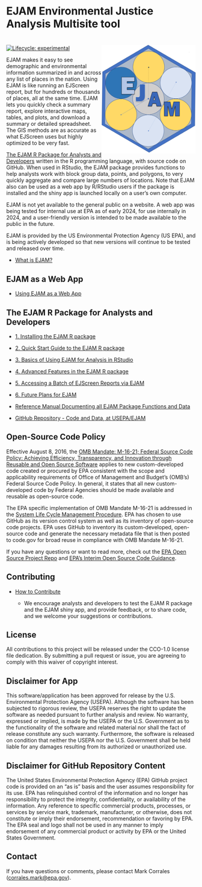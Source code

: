 EJAM Environmental Justice Analysis Multisite tool
================

# <img src="man/figures/logo659.png" align="right" width="250px"/>

<!-- README.md is generated from README.Rmd. Please edit Rmd not md  -->
<!-- badges: start -->
<!-- or we could comment out the badge  -->

[![Lifecycle:
experimental](https://img.shields.io/badge/lifecycle-experimental-orange.svg)](https://lifecycle.r-lib.org/articles/stages.html#experimental)

<!-- badges: end -->

EJAM makes it easy to see demographic and environmental information
summarized in and across any list of places in the nation. Using EJAM is
like running an EJScreen report, but for hundreds or thousands of
places, all at the same time. EJAM lets you quickly check a summary
report, explore interactive maps, tables, and plots, and download a
summary or detailed spreadsheet. The GIS methods are as accurate as what
EJScreen uses but highly optimized to be very fast.

[The EJAM R Package for Analysts and
Developers](#the-ejam-r-package-for-analysts-and-developers) written in
the R programming language, with source code on GitHub. When used in
RStudio, the EJAM package provides functions to help analysts work with
block group data, points, and polygons, to very quickly aggregate and
compare large numbers of locations. Note that EJAM also can be used as a
web app by R/RStudio users if the package is installed and the shiny app
is launched locally on a user’s own computer.

EJAM is not yet available to the general public on a website. A web app
was being tested for internal use at EPA as of early 2024, for use
internally in 2024, and a user-friendly version is intended to be made
available to the public in the future.

EJAM is provided by the US Environmental Protection Agency (US EPA), and
is being actively developed so that new versions will continue to be
tested and released over time.

- [What is EJAM?](articles/0_what_is_ejam.html "0_what_is_ejam.html")

## EJAM as a Web App

- [Using EJAM as a Web App](articles/0_webapp.html "0_webapp.html")
  <!-- 
      -   [EJAM beta test](https://rstudio-connect.dmap-stage.aws.epa.gov/content/cb2bc9cf-75c3-4db1-ad28-e92940fe4438/ "https://rstudio-connect.dmap-stage.aws.epa.gov/content/cb2bc9cf-75c3-4db1-ad28-e92940fe4438/") (accessible only if at EPA offices or on VPN)
  -->

## The EJAM R Package for Analysts and Developers

- [1. Installing the EJAM R
  package](articles/1_installing.html "1_installing.html")

- [2. Quick Start Guide to the EJAM R
  package](articles/2_quickstart.html "2_quickstart.html")

- [3. Basics of Using EJAM for Analysis in
  RStudio](articles/3_analyzing.html "3_analyzing.html")

- [4. Advanced Features in the EJAM R
  package](articles/4_advanced.html "4_advanced.html")

- [5. Accessing a Batch of EJScreen Reports via
  EJAM](articles/5_ejscreenapi.html "5_ejscreenapi.html")

- [6. Future Plans for
  EJAM](articles/6_future_plans.html "6_future_plans.html")

- [Reference Manual Documenting all EJAM Package Functions and
  Data](reference/index.html "index.html")

- [GitHub Repository - Code and Data, at
  USEPA/EJAM](https://github.com/USEPA/EJAM#readme "https://github.com/USEPA/EJAM#readme")

## Open-Source Code Policy

Effective August 8, 2016, the [OMB Mandate: M-16-21; Federal Source Code
Policy: Achieving Efficiency, Transparency, and Innovation through
Reusable and Open Source
Software](https://obamawhitehouse.archives.gov/sites/default/files/omb/memoranda/2016/m_16_21.pdf)
applies to new custom-developed code created or procured by EPA
consistent with the scope and applicability requirements of Office of
Management and Budget’s (OMB’s) Federal Source Code Policy. In general,
it states that all new custom-developed code by Federal Agencies should
be made available and reusable as open-source code.

The EPA specific implementation of OMB Mandate M-16-21 is addressed in
the [System Life Cycle Management
Procedure](https://www.epa.gov/irmpoli8/policy-procedures-and-guidance-system-life-cycle-management-slcm).
EPA has chosen to use GitHub as its version control system as well as
its inventory of open-source code projects. EPA uses GitHub to inventory
its custom-developed, open-source code and generate the necessary
metadata file that is then posted to code.gov for broad reuse in
compliance with OMB Mandate M-16-21.

If you have any questions or want to read more, check out the [EPA Open
Source Project Repo](https://github.com/USEPA/open-source-projects) and
[EPA’s Interim Open Source Code
Guidance](https://www.epa.gov/developers/open-source-software-and-epa-code-repository-requirements).

## Contributing

- [How to
  Contribute](https://usepa.github.io/EJAM/articles/CONTRIBUTING.html)

  - We encourage analysts and developers to test the EJAM R package and
    the EJAM shiny app, and provide feedback, or to share code, and we
    welcome your suggestions or contributions.

## License

All contributions to this project will be released under the CCO-1.0
license file dedication. By submitting a pull request or issue, you are
agreeing to comply with this waiver of copyright interest.

## Disclaimer for App

This software/application has been approved for release by the U.S.
Environmental Protection Agency (USEPA). Although the software has been
subjected to rigorous review, the USEPA reserves the right to update the
software as needed pursuant to further analysis and review. No warranty,
expressed or implied, is made by the USEPA or the U.S. Government as to
the functionality of the software and related material nor shall the
fact of release constitute any such warranty. Furthermore, the software
is released on condition that neither the USEPA nor the U.S. Government
shall be held liable for any damages resulting from its authorized or
unauthorized use.

## Disclaimer for GitHub Repository Content

The United States Environmental Protection Agency (EPA) GitHub project
code is provided on an “as is” basis and the user assumes responsibility
for its use. EPA has relinquished control of the information and no
longer has responsibility to protect the integrity, confidentiality, or
availability of the information. Any reference to specific commercial
products, processes, or services by service mark, trademark,
manufacturer, or otherwise, does not constitute or imply their
endorsement, recommendation or favoring by EPA. The EPA seal and logo
shall not be used in any manner to imply endorsement of any commercial
product or activity by EPA or the United States Government.

## Contact

If you have questions or comments, please contact Mark Corrales
(corrales.mark@epa.gov).
